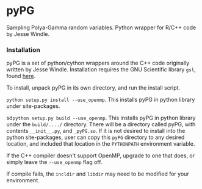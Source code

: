 
# pyPG
Sampling Polya-Gamma random variables.  Python wrapper for R/C++ code by Jesse Windle.

### Installation
pyPG is a set of python/cython wrappers around the C++ code originally written by Jesse Windle.  Installation requires the GNU Scientific library `gsl`, found [here](https://www.gnu.org/software/gsl/).  

To install, unpack pyPG in its own directory, and run the install script.

`python setup.py install --use_openmp`.  This installs pyPG in python library under site-packages.  

sd`python setup.py build --use_openmp`.  This installs pyPG in python library under the `build/..../` directory.  There will be a directory called pyPG, with contents `__init__.py`, and `_pyPG.so`.  If it is not desired to install into the python site-packages, user can copy this `pyPG` directory to any desired location, and included that location in the `PYTHONPATH` environment variable.

If the C++ compiler doesn't support OpenMP, upgrade to one that does, or simply leave the `--use_openmp` flag off.  

If compile fails, the `incldir` and `libdir` may need to be modified for your environment.

